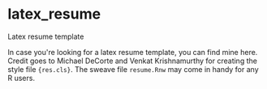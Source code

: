 # latex_resume
Latex resume template

In case you're looking for a latex resume template, you can find mine here. Credit goes to Michael DeCorte and Venkat Krishnamurthy for creating the style file <code>{res.cls}</code>. The sweave file <code>resume.Rnw</code> may come in handy for any R users.
